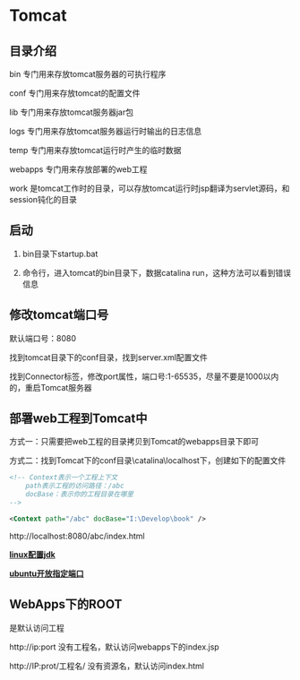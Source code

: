 # Tomcat

## 目录介绍

bin					专门用来存放tomcat服务器的可执行程序

conf				  专门用来存放tomcat的配置文件

lib					  专门用来存放tomcat服务器jar包

logs				   专门用来存放tomcat服务器运行时输出的日志信息

temp				 专门用来存放tomcat运行时产生的临时数据

webapps		  专门用来存放部署的web工程

work				 是tomcat工作时的目录，可以存放tomcat运行时jsp翻译为servlet源码，和session钝化的目录

## 启动

1. bin目录下startup.bat

2. 命令行，进入tomcat的bin目录下，数据catalina run，这种方法可以看到错误信息

## 修改tomcat端口号

默认端口号：8080

找到tomcat目录下的conf目录，找到server.xml配置文件

找到Connector标签，修改port属性，端口号:1-65535，尽量不要是1000以内的，重启Tomcat服务器

## 部署web工程到Tomcat中

方式一：只需要把web工程的目录拷贝到Tomcat的webapps目录下即可

方式二：找到Tomcat下的conf目录\catalina\localhost下，创建如下的配置文件

~~~xml
<!-- Context表示一个工程上下文 
	path表示工程的访问路径：/abc
	docBase：表示你的工程目录在哪里
-->

<Context path="/abc" docBase="I:\Develop\book" />
~~~

http://localhost:8080/abc/index.html

**[linux配置jdk](https://www.cnblogs.com/fanqisoft/p/11975562.html)**

**[ubuntu开放指定端口](https://www.jianshu.com/p/2ec5d16db02b)**

## WebApps下的ROOT

是默认访问工程

http://ip:port			没有工程名，默认访问webapps下的index.jsp

http://IP:prot/工程名/	没有资源名，默认访问index.html